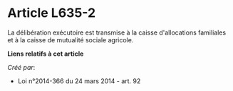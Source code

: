# Article L635-2

La délibération exécutoire est transmise à la caisse d'allocations familiales et à la caisse de mutualité sociale agricole.

**Liens relatifs à cet article**

_Créé par_:

  - Loi n°2014-366 du 24 mars 2014 - art. 92
